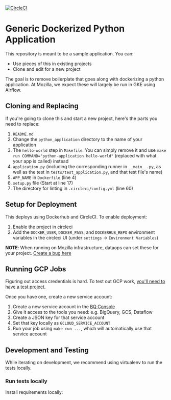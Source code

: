 [![CircleCI](https://circleci.com/gh/fbertsch/generic-python-docker.svg?style=svg)](https://circleci.com/gh/fbertsch/generic-python-docker)

# Generic Dockerized Python Application

This repository is meant to be a sample application. You can:
- Use pieces of this in existing projects
- Clone and edit for a new project

The goal is to remove boilerplate that goes along with dockerizing
a python application. At Mozilla, we expect these will largely
be run in GKE using Airflow.

## Cloning and Replacing

If you're going to clone this and start a new project, here's the parts you need to replace:
1. `README.md`
2. Change the `python_application` directory to the name of your application
3. The `hello-world` step in `Makefile`. You can simply remove it and use `make run COMMAND="python-application hello-world"`
   (replaced with what your app is called) instead
4. `application.py` (including the corresponding runner in `__main__.py`,
   as well as the test in `tests/test_application.py`, and that test file's name)
5. `APP_NAME` in `Dockerfile` (line 4)
6. `setup.py` file (Start at line 17)
7. The directory for linting in `.circleci/config.yml` (line 60)


## Setup for Deployment

This deploys using Dockerhub and CircleCI. To enable deployment:

1. Enable the project in circleci
2. Add the `DOCKER_USER`, `DOCKER_PASS`, and `DOCKERHUB_REPO` environment variables
   in the circleci UI (under `settings` -> `Environment Variables`)

**NOTE**: When running on Mozilla infrastructure, dataops can set these for your project. [Create a bug here](https://bugzilla.mozilla.org/enter_bug.cgi?component=Operations&product=Data%20Platform%20and%20Tools)

## Running GCP Jobs

Figuring out access credentials is hard. To test out GCP work, [you'll need to have a test project.](https://github.com/whd/gcp-quickstart)

Once you have one, create a new service account:
1. Create a new service account in the [BQ Console](console.cloud.bigquery.com/)
2. Give it access to the tools you need: e.g. BigQuery, GCS, Dataflow
3. Create a JSON key for that service account
4. Set that key locally as `GCLOUD_SERVICE_ACCOUNT`
5. Run your job using `make run ...`, which will automatically use that service account

## Development and Testing

While iterating on development, we recommend using virtualenv
to run the tests locally.

### Run tests locally

Install requirements locally:
